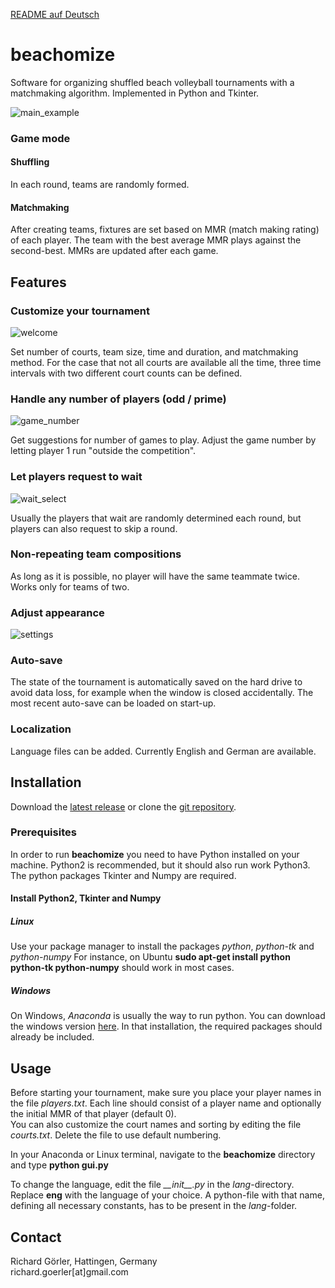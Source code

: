[README auf Deutsch](https://github.com/RichardGoerler/beachomize/blob/master/README_ger.md)

beachomize
==========
Software for organizing shuffled beach volleyball tournaments with a matchmaking algorithm. Implemented in Python and Tkinter.

![main_example](http://beachomize.de/image/main_example.png)

### Game mode
#### Shuffling
In each round, teams are randomly formed.
#### Matchmaking
After creating teams, fixtures are set based on MMR (match making rating) of each player. The team with the best average MMR plays against the second-best. MMRs are updated after each game.

Features
--------
### Customize your tournament
![welcome](http://beachomize.de/image/welcome2.png)

Set number of courts, team size, time and duration, and matchmaking method. For the case that not all courts are available all the time, three time intervals with two different court counts can be defined.
### Handle any number of players (odd / prime)
![game_number](http://beachomize.de/image/game_number.png)

Get suggestions for number of games to play. Adjust the game number by letting player 1 run "outside the competition".
### Let players request to wait
![wait_select](http://beachomize.de/image/wait_select.png)

Usually the players that wait are randomly determined each round, but players can also request to skip a round.
### Non-repeating team compositions
As long as it is possible, no player will have the same teammate twice. Works only for teams of two.
### Adjust appearance
![settings](http://beachomize.de/image/settings.png)
### Auto-save
The state of the tournament is automatically saved on the hard drive to avoid data loss, for example when the window is closed accidentally. The most recent auto-save can be loaded on start-up.
### Localization
Language files can be added. Currently English and German are available.

Installation
------------
Download the [latest release](https://github.com/RichardGoerler/beachomize/releases) or clone the [git repository](https://github.com/RichardGoerler/beachomize).
### Prerequisites
In order to run **beachomize** you need to have Python installed on your machine. Python2 is recommended, but it should also run work Python3. The python packages Tkinter and Numpy are required.
#### Install Python2, Tkinter and Numpy
##### Linux
Use your package manager to install the packages *python*, *python-tk* and *python-numpy*
For instance, on Ubuntu **sudo apt-get install python python-tk python-numpy** should work in most cases.
##### Windows
On Windows, *Anaconda* is usually the way to run python. You can download the windows version [here](https://www.continuum.io/downloads#windows). In that installation, the required packages should already be included.

Usage
-----
Before starting your tournament, make sure you place your player names in the file *players.txt*. Each line should consist of a player name and optionally the initial MMR of that player (default 0).  
You can also customize the court names and sorting by editing the file *courts.txt*. Delete the file to use default numbering.

In your Anaconda or Linux terminal, navigate to the **beachomize** directory and type **python gui&#46;py**

To change the language, edit the file *\_\_init\_\_.py* in the *lang*-directory. Replace **eng** with the language of your choice. A python-file with that name, defining all necessary constants, has to be present in the *lang*-folder.

Contact
-------
Richard Görler, Hattingen, Germany  
richard.goerler[at]gmail&#46;com
